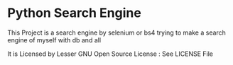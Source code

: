 # Python Search Engine
This Project is a search engine by selenium or bs4 trying to make a
search engine of myself with db and all

It is Licensed by Lesser GNU Open Source License : See LICENSE File